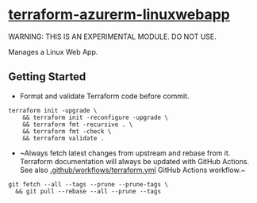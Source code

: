 # [terraform-azurerm-linuxwebapp][1]

WARNING: THIS IS AN EXPERIMENTAL MODULE. DO NOT USE.

Manages a Linux Web App.

## Getting Started

- Format and validate Terraform code before commit.

```shell
terraform init -upgrade \
    && terraform init -reconfigure -upgrade \
    && terraform fmt -recursive . \
    && terraform fmt -check \
    && terraform validate .
```

- ~Always fetch latest changes from upstream and rebase from it. Terraform documentation will always be updated with GitHub Actions. See also [.github/workflows/terraform.yml](.github/workflows/terraform.yml) GitHub Actions workflow.~

```shell
git fetch --all --tags --prune --prune-tags \
  && git pull --rebase --all --prune --tags
```

<!-- BEGIN_TF_DOCS -->
<!-- END_TF_DOCS -->

[1]: https://registry.terraform.io/providers/hashicorp/azurerm/latest/docs/resources/linux_web_app
